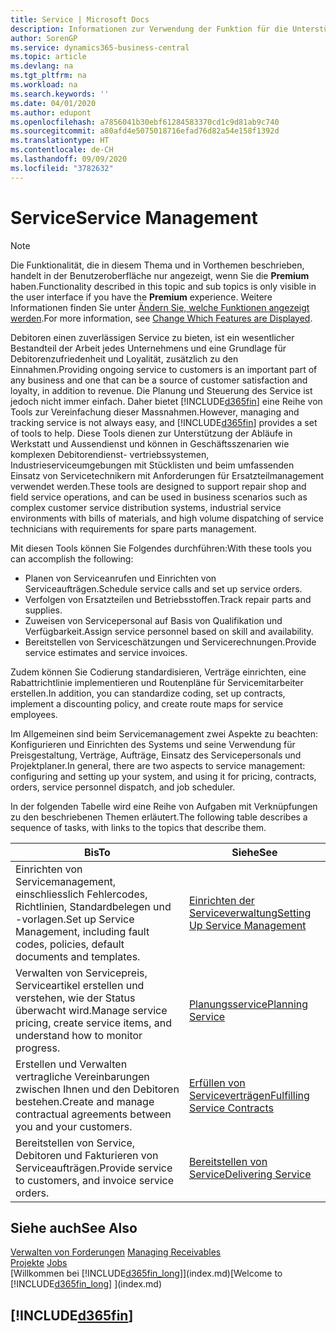 ```yaml
---
title: Service | Microsoft Docs
description: Informationen zur Verwendung der Funktion für die Unterstützung der Arbeitsgänge Werkstatt und Service.
author: SorenGP
ms.service: dynamics365-business-central
ms.topic: article
ms.devlang: na
ms.tgt_pltfrm: na
ms.workload: na
ms.search.keywords: ''
ms.date: 04/01/2020
ms.author: edupont
ms.openlocfilehash: a7856041b30ebf61284583370cd1c9d81ab9c740
ms.sourcegitcommit: a80afd4e5075018716efad76d82a54e158f1392d
ms.translationtype: HT
ms.contentlocale: de-CH
ms.lasthandoff: 09/09/2020
ms.locfileid: "3782632"
---
```

# <a name="service-management"></a><span data-ttu-id="ddf0a-103">Service</span><span class="sxs-lookup"><span data-stu-id="ddf0a-103">Service Management</span></span>
> [!NOTE]
> <span data-ttu-id="ddf0a-104">Die Funktionalität, die in diesem Thema und in Vorthemen beschrieben, handelt in der Benutzeroberfläche nur angezeigt, wenn Sie die **Premium** haben.</span><span class="sxs-lookup"><span data-stu-id="ddf0a-104">Functionality described in this topic and sub topics is only visible in the user interface if you have the **Premium** experience.</span></span> <span data-ttu-id="ddf0a-105">Weitere Informationen finden Sie unter [Ändern Sie, welche Funktionen angezeigt werden](ui-experiences.md).</span><span class="sxs-lookup"><span data-stu-id="ddf0a-105">For more information, see [Change Which Features are Displayed](ui-experiences.md).</span></span>

<span data-ttu-id="ddf0a-106">Debitoren einen zuverlässigen Service zu bieten, ist ein wesentlicher Bestandteil der Arbeit jedes Unternehmens und eine Grundlage für Debitorenzufriedenheit und Loyalität, zusätzlich zu den Einnahmen.</span><span class="sxs-lookup"><span data-stu-id="ddf0a-106">Providing ongoing service to customers is an important part of any business and one that can be a source of customer satisfaction and loyalty, in addition to revenue.</span></span> <span data-ttu-id="ddf0a-107">Die Planung und Steuerung des Service ist jedoch nicht immer einfach. Daher bietet [!INCLUDE[d365fin](includes/d365fin_md.md)] eine Reihe von Tools zur Vereinfachung dieser Massnahmen.</span><span class="sxs-lookup"><span data-stu-id="ddf0a-107">However, managing and tracking service is not always easy, and [!INCLUDE[d365fin](includes/d365fin_md.md)] provides a set of tools to help.</span></span> <span data-ttu-id="ddf0a-108">Diese Tools dienen zur Unterstützung der Abläufe in Werkstatt und Aussendienst und können in Geschäftsszenarien wie komplexen Debitorendienst- vertriebssystemen, Industrieserviceumgebungen mit Stücklisten und beim umfassenden Einsatz von Servicetechnikern mit Anforderungen für Ersatzteilmanagement verwendet werden.</span><span class="sxs-lookup"><span data-stu-id="ddf0a-108">These tools are designed to support repair shop and field service operations, and can be used in business scenarios such as complex customer service distribution systems, industrial service environments with bills of materials, and high volume dispatching of service technicians with requirements for spare parts management.</span></span>  

 <span data-ttu-id="ddf0a-109">Mit diesen Tools können Sie Folgendes durchführen:</span><span class="sxs-lookup"><span data-stu-id="ddf0a-109">With these tools you can accomplish the following:</span></span>  

* <span data-ttu-id="ddf0a-110">Planen von Serviceanrufen und Einrichten von Serviceaufträgen.</span><span class="sxs-lookup"><span data-stu-id="ddf0a-110">Schedule service calls and set up service orders.</span></span>  
* <span data-ttu-id="ddf0a-111">Verfolgen von Ersatzteilen und Betriebsstoffen.</span><span class="sxs-lookup"><span data-stu-id="ddf0a-111">Track repair parts and supplies.</span></span>  
* <span data-ttu-id="ddf0a-112">Zuweisen von Servicepersonal auf Basis von Qualifikation und Verfügbarkeit.</span><span class="sxs-lookup"><span data-stu-id="ddf0a-112">Assign service personnel based on skill and availability.</span></span>  
* <span data-ttu-id="ddf0a-113">Bereitstellen von Serviceschätzungen und Servicerechnungen.</span><span class="sxs-lookup"><span data-stu-id="ddf0a-113">Provide service estimates and service invoices.</span></span>  

<span data-ttu-id="ddf0a-114">Zudem können Sie Codierung standardisieren, Verträge einrichten, eine Rabattrichtlinie implementieren und Routenpläne für Servicemitarbeiter erstellen.</span><span class="sxs-lookup"><span data-stu-id="ddf0a-114">In addition, you can standardize coding, set up contracts, implement a discounting policy, and create route maps for service employees.</span></span>  

<span data-ttu-id="ddf0a-115">Im Allgemeinen sind beim Servicemanagement zwei Aspekte zu beachten: Konfigurieren und Einrichten des Systems und seine Verwendung für Preisgestaltung, Verträge, Aufträge, Einsatz des Servicepersonals und Projektplaner.</span><span class="sxs-lookup"><span data-stu-id="ddf0a-115">In general, there are two aspects to service management: configuring and setting up your system, and using it for pricing, contracts, orders, service personnel dispatch, and job scheduler.</span></span>  

<span data-ttu-id="ddf0a-116">In der folgenden Tabelle wird eine Reihe von Aufgaben mit Verknüpfungen zu den beschriebenen Themen erläutert.</span><span class="sxs-lookup"><span data-stu-id="ddf0a-116">The following table describes a sequence of tasks, with links to the topics that describe them.</span></span>   

|<span data-ttu-id="ddf0a-117">**Bis**</span><span class="sxs-lookup"><span data-stu-id="ddf0a-117">**To**</span></span>|<span data-ttu-id="ddf0a-118">**Siehe**</span><span class="sxs-lookup"><span data-stu-id="ddf0a-118">**See**</span></span>|  
|------------|-------------|  
|<span data-ttu-id="ddf0a-119">Einrichten von Servicemanagement, einschliesslich Fehlercodes, Richtlinien, Standardbelegen und -vorlagen.</span><span class="sxs-lookup"><span data-stu-id="ddf0a-119">Set up Service Management, including fault codes, policies, default documents and templates.</span></span>|[<span data-ttu-id="ddf0a-120">Einrichten der Serviceverwaltung</span><span class="sxs-lookup"><span data-stu-id="ddf0a-120">Setting Up Service Management</span></span>](service-setup-service.md)|  
|<span data-ttu-id="ddf0a-121">Verwalten von Servicepreis, Serviceartikel erstellen und verstehen, wie der Status überwacht wird.</span><span class="sxs-lookup"><span data-stu-id="ddf0a-121">Manage service pricing, create service items, and understand how to monitor progress.</span></span>|[<span data-ttu-id="ddf0a-122">Planungsservice</span><span class="sxs-lookup"><span data-stu-id="ddf0a-122">Planning Service</span></span>](service-plan-service.md)|  
|<span data-ttu-id="ddf0a-123">Erstellen und Verwalten vertragliche Vereinbarungen zwischen Ihnen und den Debitoren bestehen.</span><span class="sxs-lookup"><span data-stu-id="ddf0a-123">Create and manage contractual agreements between you and your customers.</span></span>|[<span data-ttu-id="ddf0a-124">Erfüllen von Serviceverträgen</span><span class="sxs-lookup"><span data-stu-id="ddf0a-124">Fulfilling Service Contracts</span></span>](service-fulfill-service-contracts.md)|  
|<span data-ttu-id="ddf0a-125">Bereitstellen von Service, Debitoren und Fakturieren von Serviceaufträgen.</span><span class="sxs-lookup"><span data-stu-id="ddf0a-125">Provide service to customers, and invoice service orders.</span></span>|[<span data-ttu-id="ddf0a-126">Bereitstellen von Service</span><span class="sxs-lookup"><span data-stu-id="ddf0a-126">Delivering Service</span></span>](service-deliver-service.md)|  

## <a name="see-also"></a><span data-ttu-id="ddf0a-127">Siehe auch</span><span class="sxs-lookup"><span data-stu-id="ddf0a-127">See Also</span></span>  
<span data-ttu-id="ddf0a-128">[Verwalten von Forderungen](receivables-manage-receivables.md) </span><span class="sxs-lookup"><span data-stu-id="ddf0a-128">[Managing Receivables](receivables-manage-receivables.md) </span></span>  
<span data-ttu-id="ddf0a-129">[Projekte](projects-how-create-jobs.md) </span><span class="sxs-lookup"><span data-stu-id="ddf0a-129">[Jobs](projects-how-create-jobs.md) </span></span>  
<span data-ttu-id="ddf0a-130">[Willkommen bei [!INCLUDE[d365fin_long](includes/d365fin_long_md.md)]](index.md)</span><span class="sxs-lookup"><span data-stu-id="ddf0a-130">[Welcome to [!INCLUDE[d365fin_long](includes/d365fin_long_md.md)] ](index.md)</span></span>

## [!INCLUDE[d365fin](includes/free_trial_md.md)]  
